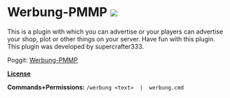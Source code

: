 
# Werbung-PMMP  [![](https://poggit.pmmp.io/shield.state/Werbung-PMMP)](https://poggit.pmmp.io/p/Werbung-PMMP)
This is a plugin with which you can advertise or your players can advertise your shop, plot or other things on your server. Have fun with this plugin. This plugin was developed by supercrafter333.

Poggit: <a href="https://poggit.pmmp.io/p/Werbung-PMMP">Werbung-PMMP</a>


**[License](/LICENSE)**


**Commands+Permissions:**
`/werbung <text>  |  werbung.cmd`
